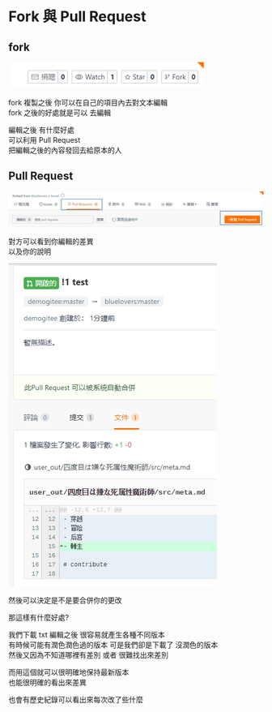 # Fork 與 Pull Request

## fork

![ui001](img/ui001.jpg)

fork 複製之後 你可以在自己的項目內去對文本編輯  
fork 之後的好處就是可以 去編輯

編輯之後 有什麼好處  
可以利用 Pull Request  
把編輯之後的內容發回去給原本的人

## Pull Request

![ui002](img/ui002.jpg)

對方可以看到你編輯的差異  
以及你的說明

![pr](img/pr.jpg)

然後可以決定是不是要合併你的更改

那這樣有什麼好處?

我們下載 txt 編輯之後 很容易就產生各種不同版本  
有時候可能有潤色潤色過的版本 可是我們卻是下載了 沒潤色的版本  
然後又因為不知道哪裡有差別 或者 很難找出來差別

而用這個就可以很明確地保持最新版本  
也能很明確的看出來差異

也會有歷史紀錄可以看出來每次改了些什麼

